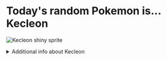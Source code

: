 # Today's random Pokemon is... Kecleon

![Kecleon shiny sprite](https://raw.githubusercontent.com/PokeAPI/sprites/master/sprites/pokemon/shiny/352.png)

<details>
<summary>Additional info about Kecleon</summary>

| srpite type | image |
|------|------|
| back_default | ![Kecleon back_default sprite](https://raw.githubusercontent.com/PokeAPI/sprites/master/sprites/pokemon/back/352.png) |
| back_shiny | ![Kecleon back_shiny sprite](https://raw.githubusercontent.com/PokeAPI/sprites/master/sprites/pokemon/back/shiny/352.png) |
| front_default | ![Kecleon front_default sprite](https://raw.githubusercontent.com/PokeAPI/sprites/master/sprites/pokemon/352.png) | </details>